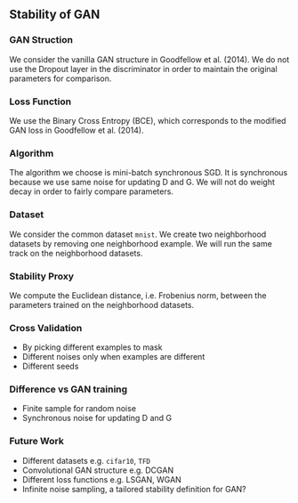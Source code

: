 ## Stability of GAN

### GAN Struction
We consider the vanilla GAN structure in Goodfellow et al. (2014).
We do not use the Dropout layer in the discriminator in order to maintain the original parameters for comparison.

### Loss Function
We use the Binary Cross Entropy (BCE), which corresponds to the modified GAN loss in Goodfellow et al. (2014).

### Algorithm
The algorithm we choose is mini-batch synchronous SGD.
It is synchronous because we use same noise for updating D and G.
We will not do weight decay in order to fairly compare parameters.

### Dataset 
We consider the common dataset `mnist`. 
We create two neighborhood datasets by removing one neighborhood example.
We will run the same track on the neighborhood datasets.

### Stability Proxy
We compute the Euclidean distance, i.e. Frobenius norm, between the parameters trained on the neighborhood datasets.

### Cross Validation
- By picking different examples to mask
- Different noises only when examples are different
- Different seeds 

### Difference vs GAN training
- Finite sample for random noise
- Synchronous noise for updating D and G

### Future Work
- Different datasets e.g. `cifar10`, `TFD`
- Convolutional GAN structure e.g. DCGAN
- Different loss functions e.g. LSGAN, WGAN
- Infinite noise sampling, a tailored stability definition for GAN?
